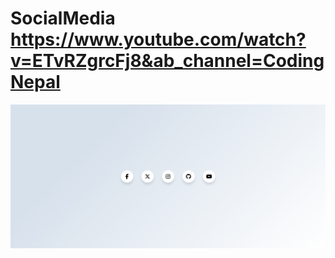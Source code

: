 # SocialMedia https://www.youtube.com/watch?v=ETvRZgrcFj8&ab_channel=CodingNepal
<p align="center">
  <img src="preview.png" alt="preview del proyecto"  width="1600">
</p>